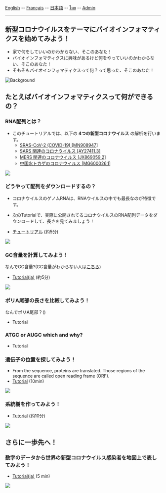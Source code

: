 
[English](../en/) -- [Français](../fr/) -- [日本語](../ja/) -- [ไทย](../th/) -- [Admin](../admin.md)

***

## 新型コロナウイルスをテーマにバイオインフォマティクスを始めてみよう！ 

* 家で何をしていいのかわからない、そこのあなた！
* バイオインフォマティクスに興味があるけど何をやっていいのかわからない、そこのあなた！
* そもそもバイオインフォマティクスって何？って思った、そこのあなた！

![Background](https://user-images.githubusercontent.com/4862919/78474337-132c4e00-776e-11ea-86da-6f09aaa1aef8.jpg)

## たとえばバイオインフォマティクスって何ができるの？

### RNA配列とは？
* このチュートリアルでは、以下の **4つの新型コロナウイルス** の解析を行います。
  * [SRAS-CoV-2 (COVID-19) [MN908947]](https://www.ncbi.nlm.nih.gov/nuccore/MN908947)
  * [SARS 関連のコロナウイルス [AY27411.3]](https://www.ncbi.nlm.nih.gov/nuccore/AY274119.3)
  * [MERS 関連のコロナウイルス [JX869059.2]](https://www.ncbi.nlm.nih.gov/nuccore/JX869059.2)
  * [中国水トカゲのコロナウイルス [MG600026.1]](https://www.ncbi.nlm.nih.gov/nuccore/MG600026.1)

![](https://user-images.githubusercontent.com/4862919/78664676-b4e2a500-78fe-11ea-82da-ade58ad0813c.jpg)

### どうやって配列をダウンロードするの？

* コロナウイルスのゲノムRNAは、RNAウイルスの中でも最長なのが特徴です。

* 次のTutorialで、実際に公開されてるコロナウイルスのRNA配列データをダウンロードして、長さを見てみましょう！

* [チュートリアル](https://colab.research.google.com/drive/1VM3tePKTTBjr5vHy_oeayZdSDNjiuYK8) (約5分)

![](https://user-images.githubusercontent.com/4862919/78663059-b2328080-78fb-11ea-8b13-0f78289c9236.jpg)

### GC含量を計算してみよう！

なんでGC含量?(GC含量がわからない人は[こちら](https://ja.wikipedia.org/wiki/GC含量))

* [Tutorial(ja)](https://colab.research.google.com/drive/1oRCrlKlat38bDywH-LOPICwgnafVO5n5) (約5分)

![](https://user-images.githubusercontent.com/4862919/78663068-b52d7100-78fb-11ea-92c1-8e68a9377a81.jpg)

### ポリA尾部の長さを比較してみよう！

なんでポリA尾部？()

* Tutorial

### ATGC or AUGC which and why?

* Tutorial

### 遺伝子の位置を探してみよう！

* From the sequence, proteins are translated. Those regions of the sequence are called open reading frame (ORF).
* [Tutorial](https://colab.research.google.com/drive/1wLQqviJUX5WVxJSFzTWoxila__I2wV2v) (10min)

![](https://user-images.githubusercontent.com/4862919/78889076-31a38980-7a8d-11ea-861c-9ab4c4026343.jpg)

### 系統樹を作ってみよう！

* [Tutorial](https://colab.research.google.com/drive/1RIuebEJZs2f7pzT6HzhH9He4kndk9rPJ) (約10分)

![](https://user-images.githubusercontent.com/4862919/78868580-630c5d00-7a6d-11ea-92f3-f16dd7060dd1.jpg)

## さらに一歩先へ！

### 数字のデータから世界の新型コロナウイルス感染者を地図上で表してみよう！

* [Tutorial(ja)](https://colab.research.google.com/drive/1ijKaiIUEZ-SABA5Nvd5ID5EdwA1ZlGSn) (5 min)

![](https://user-images.githubusercontent.com/4862919/78878771-20eb1780-7a7d-11ea-85da-71049fea984e.jpg)

